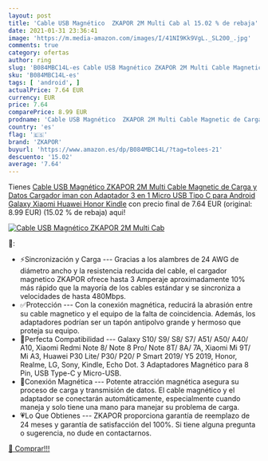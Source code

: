 ```yaml
---
layout: post
title: 'Cable USB Magnético  ZKAPOR 2M Multi Cab al 15.02 % de rebaja'
date: 2021-01-31 23:36:41
image: 'https://m.media-amazon.com/images/I/41NI9Kk9VgL._SL200_.jpg'
comments: true
category: ofertas
author: ring
slug: 'B084MBC14L-es Cable USB Magnético ZKAPOR 2M Multi Cable Magnetic de...'
sku: 'B084MBC14L-es'
tags: [ 'android', ]
actualPrice: 7.64 EUR
currency: EUR
price: 7.64
comparePrice: 8.99 EUR
prodname: 'Cable USB Magnético  ZKAPOR 2M Multi Cable Magnetic de Carga y Datos Cargador iman con Adaptador 3 en 1 Micro USB Tipo C para Android Galaxy  Xiaomi  Huawei  Honor  Kindle'
country: 'es'
flag: '🇪🇸'
brand: 'ZKAPOR'
buyurl: 'https://www.amazon.es/dp/B084MBC14L/?tag=tolees-21'
descuento: '15.02'
average: '7.64'
---
```


Tienes [Cable USB Magnético  ZKAPOR 2M Multi Cable Magnetic de Carga y Datos Cargador iman con Adaptador 3 en 1 Micro USB Tipo C para Android Galaxy  Xiaomi  Huawei  Honor  Kindle](https://www.amazon.es/dp/B084MBC14L/?tag=tolees-21) con precio final de  7.64 EUR (original: 8.99 EUR) (15.02 %  de rebaja) aqui!

[![Cable USB Magnético  ZKAPOR 2M Multi Cab](https://m.media-amazon.com/images/I/41NI9Kk9VgL._SL200_.jpg)](https://www.amazon.es/dp/B084MBC14L/?tag=tolees-21)

🔎:

- ⚡Sincronización y Carga --- Gracias a los alambres de 24 AWG de diámetro ancho y la resistencia reducida del cable, el cargador magnetico ZKAPOR ofrece hasta 3 Amperaje aproximadamente 10% más rápido que la mayoría de los cables estándar y se sincroniza a velocidades de hasta 480Mbps.
- ✅Protección --- Con la conexión magnética, reducirá la abrasión entre su cable magnetico y el equipo de la falta de coincidencia. Además, los adaptadores podrían ser un tapón antipolvo grande y hermoso que proteja su equipo.
- 📱Perfecta Compatibilidad --- Galaxy S10/ S9/ S8/ S7/ A51/ A50/ A40/ A10, Xiaomi Redmi Note 8/ Note 8 Pro/ Note 8T/ 8A/ 7A, Xiaomi Mi 9T/ Mi A3, Huawei P30 Lite/ P30/ P20/ P Smart 2019/ Y5 2019, Honor, Realme, LG, Sony, Kindle, Echo Dot. 3 Adaptadores Magnético para 8 Pin, USB Type-C y Micro-USB.
- 💪Conexión Magnética --- Potente atracción magnética asegura su proceso de carga y transmisión de datos. El cable magnético y el adaptador se conectarán automáticamente, especialmente cuando maneja y solo tiene una mano para manejar su problema de carga.
- 💗Lo Que Obtienes --- ZKAPOR proporciona garantía de reemplazo de 24 meses y garantía de satisfacción del 100%. Si tiene alguna pregunta o sugerencia, no dude en contactarnos.

[🛒 Comprar!!!](https://www.amazon.es/dp/B084MBC14L/?tag=tolees-21)
